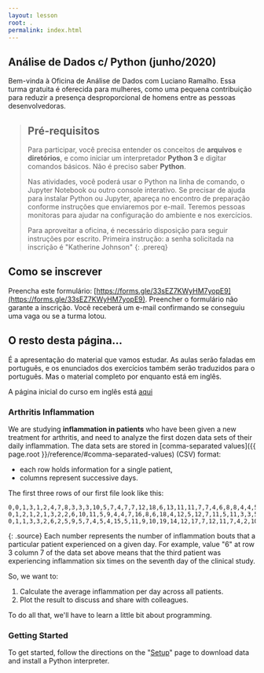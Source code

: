 ```yaml
---
layout: lesson
root: .
permalink: index.html
---
```


## Análise de Dados c/ Python (junho/2020)

Bem-vinda à Oficina de Análise de Dados com Luciano Ramalho.
Essa turma gratuita é oferecida para mulheres, como uma pequena contribuição para reduzir a presença desproporcional de homens entre as pessoas desenvolvedoras.

> ## Pré-requisitos
>
> Para participar, você precisa entender os conceitos de **arquivos** e **diretórios**, e como
> iniciar um interpretador **Python 3** e digitar comandos básicos. Não é preciso saber **Python**.
>
> Nas atividades, você poderá usar o Python na linha de comando, o Jupyter Notebook ou outro console interativo.
> Se precisar de ajuda para instalar Python ou Jupyter,
> apareça no encontro de preparação conforme instruções que enviaremos por e-mail.
> Teremos pessoas monitoras para ajudar na configuração do ambiente e nos exercícios.
>
> Para aproveitar a oficina, é necessário disposição para seguir instruções por escrito.
> Primeira instrução: a senha solicitada na inscrição é "Katherine Johnson"
{: .prereq}


## Como se inscrever

Preencha este formulário: [https://forms.gle/33sEZ7KWyHM7yopE9](https://forms.gle/33sEZ7KWyHM7yopE9).
Preencher o formulário não garante a inscrição. Você receberá um e-mail confirmando se conseguiu uma vaga ou se a turma lotou.

## O resto desta página...

É a apresentação do material que vamos estudar.
As aulas serão faladas em português, e os enunciados dos exercícios também serão traduzidos para o português.
Mas o material completo por enquanto está em inglês.

A página inicial do curso em inglês está [aqui](index-en.md)

### Arthritis Inflammation
We are studying **inflammation in patients** who have been given a new treatment for arthritis, and
need to analyze the first dozen data sets of their daily inflammation. The data sets are stored in
[comma-separated values]({{ page.root }}/reference/#comma-separated-values) (CSV) format:

- each row holds information for a single patient,
- columns represent successive days.

The first three rows of our first file look like this:
~~~
0,0,1,3,1,2,4,7,8,3,3,3,10,5,7,4,7,7,12,18,6,13,11,11,7,7,4,6,8,8,4,4,5,7,3,4,2,3,0,0
0,1,2,1,2,1,3,2,2,6,10,11,5,9,4,4,7,16,8,6,18,4,12,5,12,7,11,5,11,3,3,5,4,4,5,5,1,1,0,1
0,1,1,3,3,2,6,2,5,9,5,7,4,5,4,15,5,11,9,10,19,14,12,17,7,12,11,7,4,2,10,5,4,2,2,3,2,2,1,1
~~~
{: .source}
Each number represents the number of inflammation bouts that a particular patient experienced on a
given day. For example, value "6" at row 3 column 7 of the data set above means that the third
patient was experiencing inflammation six times on the seventh day of the clinical study.

So, we want to:

1. Calculate the average inflammation per day across all patients.
2. Plot the result to discuss and share with colleagues.

To do all that, we'll have to learn a little bit about programming.


### Getting Started
To get started, follow the directions on the "[Setup](setup/)" page to download data
and install a Python interpreter.

